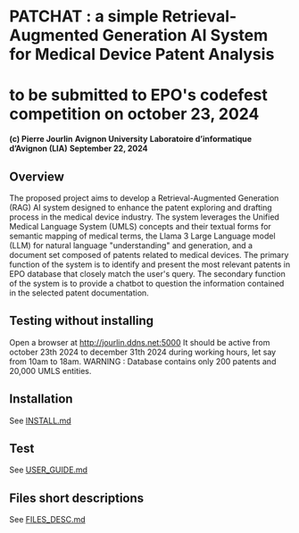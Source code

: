 # PATCHAT : a simple Retrieval-Augmented Generation AI System for Medical Device Patent Analysis
# to be submitted to EPO's codefest competition on october 23, 2024

**(c) Pierre Jourlin**
__Avignon University__
__Laboratoire d’informatique d’Avignon (LIA)__
__September 22, 2024__

## Overview
The proposed project aims to develop a Retrieval-Augmented Generation (RAG) AI system designed to enhance the patent exploring and drafting process in the medical device industry. The system leverages the Unified Medical Language System (UMLS) concepts and their textual forms for semantic mapping of medical terms, the Llama 3 Large Language model (LLM) for natural language "understanding" and generation, and a document set composed of patents related to medical devices. The primary function of the system is to identify and present the most relevant patents in EPO database that closely match the user's query. The secondary function of the system is to provide a chatbot to question the information contained in the selected patent documentation.

## Testing without installing

Open a browser at http://jourlin.ddns.net:5000
It should be active from october 23th 2024 to december 31th 2024 during working hours, let say from 10am to 18am.
WARNING : Database contains only 200 patents and 20,000 UMLS entities.

## Installation
See [INSTALL.md](./docs/INSTALL.md)

## Test
See [USER_GUIDE.md](./docs/USER_GUIDE.md)

## Files short descriptions
See [FILES_DESC.md](./docs/FILES_DESC.md)



